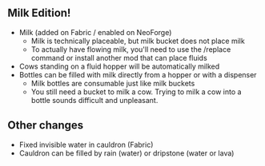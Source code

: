 ## Milk Edition!

- Milk (added on Fabric / enabled on NeoForge)
    - Milk is technically placeable, but milk bucket does not place milk
    - To actually have flowing milk, you'll need to use the /replace command or install another mod that can place fluids
- Cows standing on a fluid hopper will be automatically milked
- Bottles can be filled with milk directly from a hopper or with a dispenser
    - Milk bottles are consumable just like milk buckets
    - You still need a bucket to milk a cow. Trying to milk a cow into a bottle sounds difficult and unpleasant.

## Other changes
* Fixed invisible water in cauldron (Fabric)
* Cauldron can be filled by rain (water) or dripstone (water or lava)